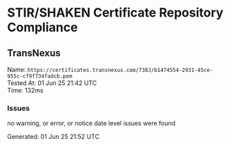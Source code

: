 # STIR/SHAKEN Certificate Repository Compliance

## TransNexus

Name: `https://certificates.transnexus.com/738J/b1474554-2931-45ce-955c-cf9f734fadcb.pem`\
Tested At: 01 Jun 25 21:42 UTC\
Time: 132ms

### Issues

no warning, or error, or notice date level issues were found

Generated: 01 Jun 25 21:52 UTC